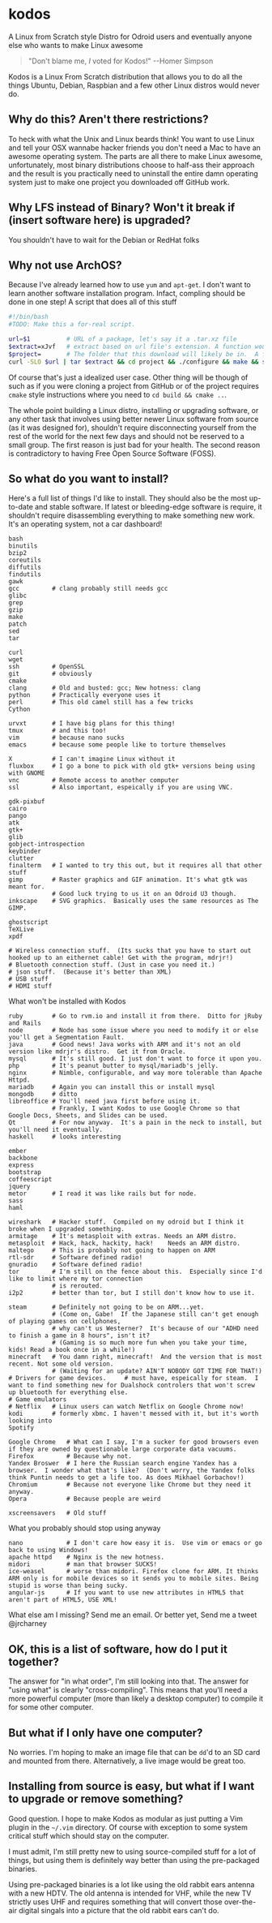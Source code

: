 kodos
=====

A Linux from Scratch style Distro for Odroid users and eventually anyone else who wants to make Linux awesome

> "Don't blame me, *I* voted for Kodos!" --Homer Simpson

Kodos is a Linux From Scratch distribution that allows you to do all the things Ubuntu, Debian, Raspbian and a few other Linux distros would never do.

## Why do this? Aren't there restrictions?

To heck with what the Unix and Linux beards think!  You want to use Linux and tell your OSX wannabe hacker friends you don't need a Mac to have an awesome operating system.  The parts are all there to make Linux awesome, unfortunately, most binary distributions choose to half-ass their approach and the result is you practically need to uninstall the entire damn operating system just to make one project you downloaded off GitHub work.

## Why LFS instead of Binary? Won't it break if (insert software here) is upgraded?

You shouldn't have to wait for the Debian or RedHat folks

## Why not use ArchOS?

Because I've already learned how to use `yum` and `apt-get`.  I don't want to learn another software installation program.  Infact, compling should be done in one step!  A script that does all of this stuff

```bash
#!/bin/bash
#TODO: Make this a for-real script.

url=$1          # URL of a package, let's say it a .tar.xz file
$extract=xJvf   # extract based on url file's extension. A function would be used here
$project=       # The folder that this download will likely be in.  A function would be used here
curl -SLO $url | tar $extract && cd project && ./configure && make && sudo make install && sudo ldconfig
```

Of course that's just a idealized user case.  Other thing will be though of such as if you were cloning a project from GitHub or of the project requires `cmake` style instructions where you need to `cd build && cmake ..`.

The whole point building a Linux distro, installing or upgrading software, or any other task that involves using better newer Linux software from source (as it was designed for), shouldn't require disconnecting yourself from the rest of the world for the next few days and should not be reserved to a small group.  The first reason is just bad for your health.  The second reason is contradictory to having Free Open Source Software (FOSS).

## So what do you want to install?

Here's a full list of things I'd like to install.  They should also be the most up-to-date and stable software.  If latest or bleeding-edge software is require, it shouldn't require disassembling everything to make something new work.  It's an operating system, not a car dashboard!

```
bash
binutils
bzip2
coreutils
diffutils
findutils
gawk
gcc         # clang probably still needs gcc
glibc
grep
gzip
make
patch
sed
tar

curl
wget
ssh         # OpenSSL
git         # obviously
cmake
clang       # Old and busted: gcc; New hotness: clang
python      # Practically everyone uses it 
perl        # This old camel still has a few tricks
Cython

urvxt       # I have big plans for this thing!
tmux        # and this too!
vim         # because nano sucks
emacs       # because some people like to torture themselves

X           # I can't imagine Linux without it
fluxbox     # I go a bone to pick with old gtk+ versions being using with GNOME
vnc         # Remote access to another computer
ssl         # Also important, espeically if you are using VNC.

gdk-pixbuf
cairo
pango
atk
gtk+
glib
gobject-introspection
keybinder
clutter
finalterm   # I wanted to try this out, but it requires all that other stuff
gimp        # Raster graphics and GIF animation. It's what gtk was meant for.
            # Good luck trying to us it on an Odroid U3 though.
inkscape    # SVG graphics.  Basically uses the same resources as The GIMP. 

ghostscript
TeXLive
xpdf

# Wireless connection stuff.  (Its sucks that you have to start out hooked up to an eithernet cable! Get with the program, mdrjr!)
# Bluetooth connection stuff. (Just in case you need it.)
# json stuff.  (Because it's better than XML)
# USB stuff
# HDMI stuff
```

What won't be installed with Kodos

```
ruby        # Go to rvm.io and install it from there.  Ditto for jRuby and Rails
node        # Node has some issue where you need to modify it or else you'll get a Segmentation Fault.
java        # Good news! Java works with ARM and it's not an old version like mdrjr's distro.  Get it from Oracle.
mysql       # It's still good. I just don't want to force it upon you.
php         # It's peanut butter to mysql/mariadb's jelly.
nginx       # Nimble, configurable, and way more tolerable than Apache Httpd.
mariadb     # Again you can install this or install mysql
mongodb     # ditto
libreoffice # You'll need java first before using it.  
            # Frankly, I want Kodos to use Google Chrome so that Google Docs, Sheets, and Slides can be used.
Qt          # For now anyway.  It's a pain in the neck to install, but you'll need it eventually.
haskell     # looks interesting

ember
backbone
express
bootstrap
coffeescript
jquery
metor       # I read it was like rails but for node.
sass
haml

wireshark   # Hacker stuff.  Compiled on my odroid but I think it broke when I upgraded something.
armitage    # It's metasploit with extras. Needs an ARM distro.
metasploit  # Hack, hack, hackity, hack!    Needs an ARM distro.
maltego     # This is probably not going to happen on ARM
rtl-sdr     # Software defined radio!
gnuradio    # Software defined radio!
tor         # I'm still on the fence about this.  Especially since I'd like to limit where my tor connection
            # is rerouted.
i2p2        # better than tor, but I still don't know how to use it.

steam       # Definitely not going to be on ARM...yet. 
            # (Come on, Gabe!  If the Japanese still can't get enough of playing games on cellphones, 
            # why can't us Westerner?  It's because of our "ADHD need to finish a game in 8 hours", isn't it?  
            # (Gaming is so much more fun when you take your time, kids! Read a book once in a while!)
minecraft   # You damn right, minecraft!  And the version that is most recent. Not some old version. 
            # (Waiting for an update? AIN'T NOBODY GOT TIME FOR THAT!)
# Drivers for game devices.     # must have, espeically for steam.  I want to find something new for Dualshock controlers that won't screw up bluetooth for everything else.
# Game emulators
# Netflix   # Linux users can watch Netflix on Google Chrome now!
kodi        # formerly xbmc. I haven't messed with it, but it's worth looking into
Spotify

Google Chrome   # What can I say, I'm a sucker for good browsers even if they are owned by questionable large corporate data vacuums.
Firefox         # Because why not.
Yandex Broswer  # I here the Russian search engine Yandex has a browser.  I wonder what that's like?  (Don't worry, the Yandex folks think Puntin needs to get a life too. As does Mikhael Gorbachov!)
Chromium        # Because not everyone like Chrome but they need it anyway.
Opera           # Because people are weird

xscreensavers   # Old stuff
```

What you probably should stop using anyway

```
nano            # I don't care how easy it is.  Use vim or emacs or go back to using Windows!
apache httpd    # Nginx is the new hotness.
midori          # man that browser SUCKS!
ice-weasel      # worse than midori. Firefox clone for ARM. It thinks ARM only is for mobile devices so it sends you to mobile sites. Being stupid is worse than being sucky.
angular-js      # If you want to use new attributes in HTML5 that aren't part of HTML5, USE XML!
```

What else am I missing?  Send me an email.  Or better yet, Send me a tweet @jrcharney

## OK, this is a list of software, how do I put it together?

The answer for "in what order", I'm still looking into that.  The answer for "using what" is clearly "cross-compiling".  This means that you'll need a more powerful computer (more than likely a desktop computer) to compile it for some other computer.

## But what if I only have one computer?

No worries.  I'm hoping to make an image file that can be `dd`'d to an SD card and mounted from there.  Alternatively, a live image would be great too.

## Installing from source is easy, but what if I want to upgrade or remove something?

Good question.  I hope to make Kodos as modular as just putting a Vim plugin in the `~/.vim` directory.  Of course with exception to some system critical stuff which should stay on the computer.

I must admit, I'm still pretty new to using source-compiled stuff for a lot of things, but using them is definitely way better than using the pre-packaged binaries.

Using pre-packaged binaries is a lot like using the old rabbit ears antenna with a new HDTV.  The old antenna is intended for VHF, while the new TV strictly uses UHF and requires something that will convert those over-the-air digital singals into a picture that the old rabbit ears can't do.

